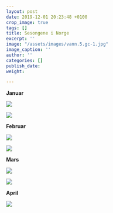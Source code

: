 ```yaml
---
layout: post
date: 2019-12-01 20:23:48 +0100
crop_image: true
tags: []
title: Sesongene i Norge
excerpt: ''
image: "/assets/images/vann.5.gc-1.jpg"
image_caption: ''
author: ''
categories: []
publish_date: 
weight: 

---
```

**Januar**

![](http://www.helping.no/nov.15.JPG)

![](http://www.helping.no/jan.2.jpg)

**Februar**

![](http://www.helping.no/feb.5.jpg)

![](http://www.helping.no/feb.4.jpg)

**Mars**

![](http://www.helping.no/mars.12.jpg)

![](http://www.helping.no/IMG_ma.8.jpg)

**April**

![](http://www.helping.no/april.04.jpg)